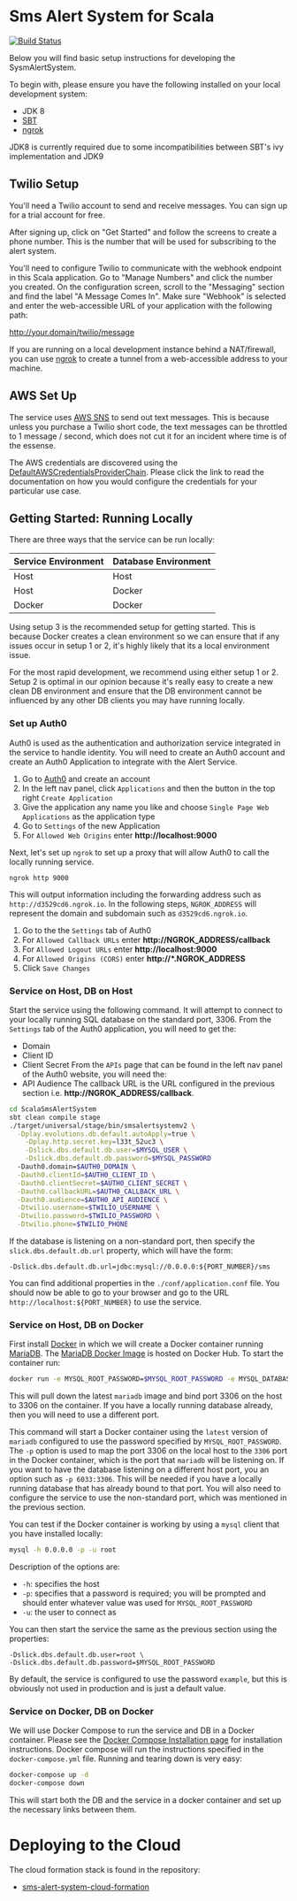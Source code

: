 # Sms Alert System for Scala

[![Build Status](https://travis-ci.org/ColectivaLegal/ScalaSmsAlertSystem.svg?branch=master)](https://travis-ci.org/ColectivaLegal/ScalaSmsAlertSystem)

Below you will find basic setup instructions for developing the SysmAlertSystem. 

To begin with, please ensure you have the following installed on your local development system:
* JDK 8
* [SBT](http://www.scala-sbt.org/download.html)
* [ngrok](https://ngrok.com/)

JDK8 is currently required due to some incompatibilities between SBT's ivy implementation and JDK9 

## Twilio Setup

You'll need a Twilio account to send and receive messages. You can sign up for a trial account for free.

After signing up, click on "Get Started" and follow the screens to create a phone number. This is the number that will
be used for subscribing to the alert system.

You'll need to configure Twilio to communicate with the webhook endpoint in this Scala application. Go to "Manage
Numbers" and click the number you created. On the configuration screen, scroll to the "Messaging" section and find the
label "A Message Comes In". Make sure "Webhook" is selected and enter the web-accessible URL of your application with
the following path:

http://your.domain/twilio/message

If you are running on a local development instance behind a NAT/firewall, you can use [ngrok](https://ngrok.com/) to
create a tunnel from a web-accessible address to your machine.

## AWS Set Up

The service uses [AWS SNS][] to send out text messages. This is because unless you purchase a Twilio short code, the
text messages can be throttled to 1 message / second, which does not cut it for an incident where time is of the
essense.

The AWS credentials are discovered using the [DefaultAWSCredentialsProviderChain][]. Please click the link to read the
documentation on how you would configure the credentials for your particular use case.

[AWS SNS]: https://aws.amazon.com/sns/
[DefaultAWSCredentialsProviderChain]: https://docs.aws.amazon.com/AWSJavaSDK/latest/javadoc/com/amazonaws/auth/DefaultAWSCredentialsProviderChain.html

## Getting Started: Running Locally

There are three ways that the service can be run locally:

| Service Environment | Database Environment |
| ------------------- | -------------------- |
| Host | Host
| Host | Docker
| Docker | Docker

Using setup 3 is the recommended setup for getting started. This is because Docker creates a clean environment so we
can ensure that if any issues occur in setup 1 or 2, it's highly likely that its a local environment issue.

For the most rapid development, we recommend using either setup 1 or 2. Setup 2 is optimal in our opinion because it's
really easy to create a new clean DB environment and ensure that the DB environment cannot be influenced by any other DB
clients you may have running locally.

### Set up Auth0

Auth0 is used as the authentication and authorization service integrated in the service to handle identity. You will
need to create an Auth0 account and create an Auth0 Application to integrate with the Alert Service.
1. Go to [Auth0](https://auth0.com/) and create an account
1. In the left nav panel, click `Applications` and then the button in the top right `Create Application`
1. Give the application any name you like and choose `Single Page Web Applications` as the application type
1. Go to `Settings` of the new Application
1. For `Allowed Web Origins` enter **http://localhost:9000**

Next, let's set up `ngrok` to set up a proxy that will allow Auth0 to call the locally running service.
```
ngrok http 9000
```
This will output information including the forwarding address such as `http://d3529cd6.ngrok.io`. In the following
steps, `NGROK_ADDRESS` will represent the domain and subdomain such as `d3529cd6.ngrok.io`.
1. Go to the the `Settings` tab of Auth0
1. For `Allowed Callback URLs` enter **http://NGROK_ADDRESS/callback**
1. For `Allowed Logout URLs` enter **http://localhost:9000**
1. For `Allowed Origins (CORS)` enter **http://*.NGROK_ADDRESS**
1. Click `Save Changes`

### Service on Host, DB on Host

Start the service using the following command. It will attempt to connect to your locally running SQL database on the
standard port, 3306. From the `Settings` tab of the Auth0 application, you will need to get the:
* Domain
* Client ID
* Client Secret
From the `APIs` page that can be found in the left nav panel of the Auth0 website, you will need the:
* API Audience
The callback URL is the URL configured in the previous section i.e. **http://NGROK_ADDRESS/callback**.

```bash
cd ScalaSmsAlertSystem
sbt clean compile stage
./target/universal/stage/bin/smsalertsystemv2 \
  -Dplay.evolutions.db.default.autoApply=true \
	-Dplay.http.secret.key=l33t_52uc3 \
	-Dslick.dbs.default.db.user=$MYSQL_USER \
	-Dslick.dbs.default.db.password=$MYSQL_PASSWORD
  -Dauth0.domain=$AUTH0_DOMAIN \
  -Dauth0.clientId=$AUTH0_CLIENT_ID \
  -Dauth0.clientSecret=$AUTH0_CLIENT_SECRET \
  -Dauth0.callbackURL=$AUTH0_CALLBACK_URL \
  -Dauth0.audience=$AUTH0_API_AUDIENCE \
  -Dtwilio.username=$TWILIO_USERNAME \
  -Dtwilio.password=$TWILIO_PASSWORD \
  -Dtwilio.phone=$TWILIO_PHONE
```

If the database is listening on a non-standard port, then specify the `slick.dbs.default.db.url` property, which will
have the form:

```
-Dslick.dbs.default.db.url=jdbc:mysql://0.0.0.0:${PORT_NUMBER}/sms
```

You can find additional properties in the `./conf/application.conf` file.  You should now be able to go to your browser
and go to the URL `http://localhost:${PORT_NUMBER}` to use the service.

### Service on Host, DB on Docker

First install [Docker][] in which we will create a Docker container running [MariaDB][]. The [MariaDB Docker Image][] is
hosted on Docker Hub. To start the container run:

```bash
docker run -e MYSQL_ROOT_PASSWORD=$MYSQL_ROOT_PASSWORD -e MYSQL_DATABASE=sms -p 3306:3306 -d mariadb:latest
```

This will pull down the latest `mariadb` image and bind port 3306 on the host to 3306 on the container. If you have a
locally running database already, then you will need to use a different port. 

This command will start a Docker container using the `latest` version of `mariadb` configured to use the password
specified by `MYSQL_ROOT_PASSWORD`. The `-p` option is used to map the port 3306 on the local host to the `3306` port in
the Docker container, which is the port that `mariadb` will be listening on. If you want to have the database listening
on a different host port, you an option such as `-p 6033:3306`. This will be needed if you have a locally running
database that has already bound to that port. You will also need to configure the service to use the non-standard port,
which was mentioned in the previous section.

You can test if the Docker container is working by using a `mysql` client that you have installed locally:
```bash
mysql -h 0.0.0.0 -p -u root
```

Description of the options are:
* `-h`: specifies the host
* `-p`: specifies that a password is required; you will be prompted and should enter whatever value was used for 
        `MYSQL_ROOT_PASSWORD`
* `-u`: the user to connect as

You can then start the service the same as the previous section using the properties:

```
-Dslick.dbs.default.db.user=root \
-Dslick.dbs.default.db.password=$MYSQL_ROOT_PASSWORD
```

By default, the service is configured to use the password `example`, but this is obviously not used in production and is
just a default value.

[Docker]: https://www.docker.com/community-edition#/download
[MariaDB]: https://mariadb.org/
[MariaDB Docker Image]: https://hub.docker.com/_/mariadb/

### Service on Docker, DB on Docker

We will use Docker Compose to run the service and DB in a Docker container. Please see the 
[Docker Compose Installation page][] for installation instructions. Docker compose will run the instructions specified
in the `docker-compose.yml` file. Running and tearing down is very easy:

```bash
docker-compose up -d
docker-compose down
```

This will start both the DB and the service in a docker container and set up the necessary links between them.

[Docker Compose Installation page]: https://docs.docker.com/compose/install/

# Deploying to the Cloud

The cloud formation stack is found in the repository:
* [sms-alert-system-cloud-formation][]

[sms-alert-system-cloud-formation]: https://github.com/ColectivaLegal/sms-alert-system-cloud-formation
